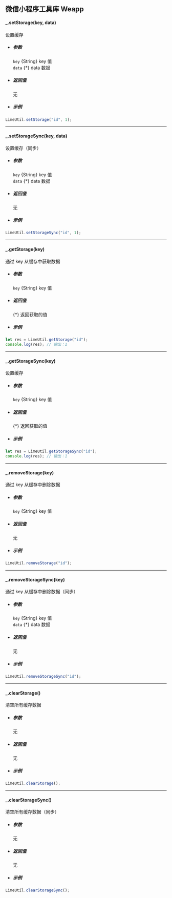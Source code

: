 ## 微信小程序工具库 Weapp

#### \_.setStorage(key, data)

设置缓存

- ##### 参数

  `key` {String} key 值  
  `data` {\*} data 数据

- ##### 返回值

  无

- ##### 示例

```javascript
LimeUtil.setStorage("id", 1);
```

---

#### \_.setStorageSync(key, data)

设置缓存（同步）

- ##### 参数

  `key` {String} key 值  
  `data` {\*} data 数据

- ##### 返回值

  无

- ##### 示例

```javascript
LimeUtil.setStorageSync("id", 1);
```

---

#### \_.getStorage(key)

通过 key 从缓存中获取数据

- ##### 参数

  `key` {String} key 值

- ##### 返回值

  {\*} 返回获取的值

- ##### 示例

```javascript
let res = LimeUtil.getStorage("id");
console.log(res); // 输出：1
```

---

#### \_.getStorageSync(key)

设置缓存

- ##### 参数

  `key` {String} key 值

- ##### 返回值

  {\*} 返回获取的值

- ##### 示例

```javascript
let res = LimeUtil.getStorageSync("id");
console.log(res); // 输出：1
```

---

#### \_.removeStorage(key)

通过 key 从缓存中删除数据

- ##### 参数

  `key` {String} key 值

- ##### 返回值

  无

- ##### 示例

```javascript
LimeUtil.removeStorage("id");
```

---

#### \_.removeStorageSync(key)

通过 key 从缓存中删除数据（同步）

- ##### 参数

  `key` {String} key 值  
  `data` {\*} data 数据

- ##### 返回值

  无

- ##### 示例

```javascript
LimeUtil.removeStorageSync("id");
```

---

#### \_.clearStorage()

清空所有缓存数据

- ##### 参数

  无

- ##### 返回值

  无

- ##### 示例

```javascript
LimeUtil.clearStorage();
```

---

#### \_.clearStorageSync()

清空所有缓存数据（同步）

- ##### 参数

  无

- ##### 返回值

  无

- ##### 示例

```javascript
LimeUtil.clearStorageSync();
```
